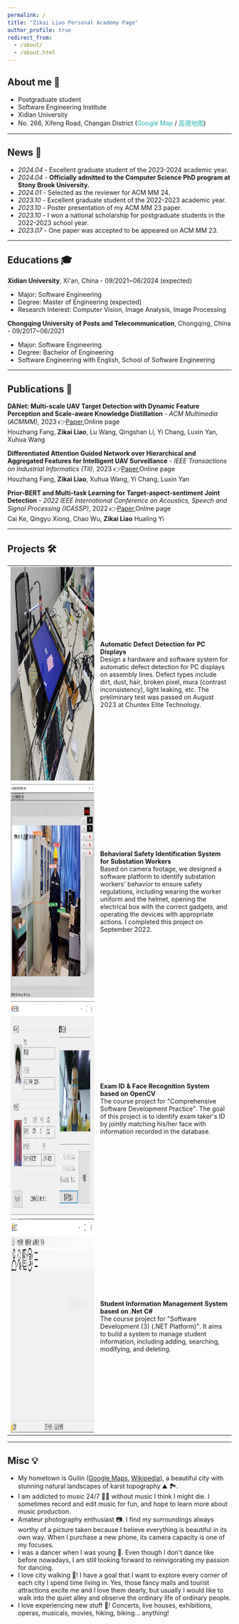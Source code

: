 ```yaml
---
permalink: /
title: "Zikai Liao Personal Academy Page"
author_profile: true
redirect_from: 
  - /about/
  - /about.html
---
```


## About me 🧑
  * Postgraduate student
  * Software Engineering Institute
  * Xidian University
  * No. 266, Xifeng Road, Changan District (<a href="https://maps.app.goo.gl/bBHEYsU7xCEoXxbD6" style="text-decoration:none;color:#20B2AA">Google Map</a> / <a href="https://surl.amap.com/NH7NTK1eeIb" style="text-decoration:none;color:#20B2AA">高德地图</a>)

---

## News 📰
- *2024.04* - Excellent graduate student of the 2023-2024 academic year.
- *2024.04* - **Officially admitted to the Computer Science PhD program at Stony Brook University.**
- *2024.01* - Selected as the reviewer for ACM MM 24.
- *2023.10* - Excellent graduate student of the 2022-2023 academic year.
- *2023.10* - Poster presentation of my ACM MM 23 paper.
- *2023.10* - I won a national scholarship for postgraduate students in the 2022-2023 school year.
- *2023.07* - One paper was accepted to be appeared on ACM MM 23.

---

## Educations 🎓

**Xidian University**, Xi'an, China - 09/2021~06/2024 (expected)
- Major: Software Engineering
- Degree: Master of Engineering (expected)
- Research Interest: Computer Vision, Image Analysis, Image Processing

**Chongqing University of Posts and Telecommunication**, Chongqing, China - 09/2017~06/2021
- Major: Software Engineering
- Degree: Bachelor of Engineering
- Software Engineering with English, School of Software Engineering

---

## Publications 📃

**DANet: Multi-scale UAV Target Detection with Dynamic Feature Perception and Scale-aware Knowledge Distillation** - *ACM Multimedia (ACMMM)*, 2023  👉[Paper](../files/2023_ACMMM.pdf),<a href="https://dl.acm.org/doi/10.1145/3581783.3612146" style="text-decoration:none;">Online page</a> <br/>
Houzhang Fang, **Zikai Liao**, Lu Wang, Qingshan Li, Yi Chang, Luxin Yan, Xuhua Wang

**Differentiated Attention Guided Network over Hierarchical and Aggregated Features for Intelligent UAV Surveillance** - *IEEE Transactions on Industrial Informatics (TII)*, 2023  👉[Paper](../files/2023_TII.pdf),<a href="https://ieeexplore.ieee.org/document/10018470" style="text-decoration:none;">Online page</a> <br/>
Houzhang Fang, **Zikai Liao**, Xuhua Wang, Yi Chang, Luxin Yan

**Prior-BERT and Multi-task Learning for Target-aspect-sentiment Joint Detection** - *2022 IEEE International Conference on Acoustics, Speech and Signal Processing (ICASSP)*, 2022  👉[Paper](../files/2022_ICASSP.pdf),<a href="Prior-BERT and Multi-task Learning for Target-aspect-sentiment Joint Detection" style="text-decoration:none;">Online page</a> <br/>
Cai Ke, Qingyu Xiong, Chao Wu, **Zikai Liao** Hualing Yi

---

## Projects 🛠️

<table frame=void border="0">
  <tbody>
    <tr>
      <td width="40%">
        <img src="../files/defect.jpg" width=640 height=480 alt="defect detection" aligh=center />
      </td>
      <td width="60%">
        <b>Automatic Defect Detection for PC Displays</b><br/>
        Design a hardware and software system for automatic defect detection for PC displays on assembly lines. Defect types include dirt, dust, hair, broken pixel, mura (contrast inconsistency), light leaking, etc. The preliminary test was passed on August 2023 at Chuntex Elite Technology.
      </td>
    </tr>
    <tr>
      <td>
        <img src="../files/safety.jpg" width=640 height=480 alt="safety identification" aligh=center />
      </td>
      <td>
        <b>Behavioral Safety Identification System for Substation Workers</b><br/>
        Based on camera footage, we designed a software platform to identify substation workers' behavior to ensure safety regulations, including wearing the worker uniform and the helmet, opening the electrical box with the correct gadgets, and operating the devices with appropriate actions. I completed this project on September 2022.
      </td>
    </tr>
    <tr>
      <td>
        <img src="../files/exam.jpg" width=640 height=480 alt="exam recognition" aligh=center />
      </td>
      <td>
        <b>Exam ID & Face Recognition System based on OpenCV</b><br/>
        The course project for "Comprehensive Software Development Practice". The goal of this project is to identify exam taker's ID by jointly matching his/her face with information recorded in the database.
      </td>
    </tr>
    <tr>
      <td>
        <img src="../files/student.jpg" width=640 height=480 alt="exam recognition" aligh=center />
      </td>
      <td>
        <b>Student Information Management System based on .Net C#</b><br/>
        The course project for "Software Development (3) (.NET Platform)". It aims to build a system to manage student information, including adding, searching, modifying, and deleting.
      </td>
    </tr>
  </tbody>
</table>

---

## Misc 💡
- My hometown is Guilin ([Google Maps](https://maps.app.goo.gl/Ne281Q9Kp1wXt4Qu5), [Wikipedia](https://en.wikipedia.org/wiki/Guilin)), a beautiful city with stunning natural landscapes of karst topography ⛰️ 🏞.
- I am addicted to music 24/7 🎵🎶 without music I think I might die. I sometimes record and edit music for fun, and hope to learn more about music production.
- Amateur photography enthusiast 📷. I find my surroundings always worthy of a picture taken because I believe everything is beautiful in its own way. When I purchase a new phone, its camera capacity is one of my focuses.
- I was a dancer when I was young 🕺. Even though I don't dance like before nowadays, I am still looking forward to reinvigorating my passion for dancing.
- I love city walking 🚶! I have a goal that I want to explore every corner of each city I spend time living in. Yes, those fancy malls and tourist attractions excite me and I love them dearly, but usually I would like to walk into the quiet alley and observe the ordinary life of ordinary people.
- I love experiencing new stuff 🤩! Concerts, live houses, exhibitions, operas, musicals, movies, hiking, biking... anything!
